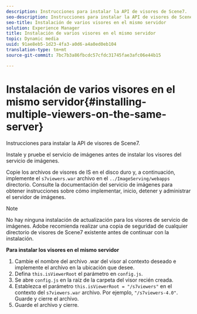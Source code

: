 ```yaml
---
description: Instrucciones para instalar la API de visores de Scene7.
seo-description: Instrucciones para instalar la API de visores de Scene7.
seo-title: Instalación de varios visores en el mismo servidor
solution: Experience Manager
title: Instalación de varios visores en el mismo servidor
topic: Dynamic media
uuid: 91ae8eb5-1d23-4fa3-a0d6-a4a0ed0eb104
translation-type: tm+mt
source-git-commit: 7bc7b3a86fbcdc57cfdc31745fae3afc06e44b15

---
```



# Instalación de varios visores en el mismo servidor{#installing-multiple-viewers-on-the-same-server}

Instrucciones para instalar la API de visores de Scene7.

Instale y pruebe el servicio de imágenes antes de instalar los visores del servicio de imágenes.

Copie los archivos de visores de IS en el disco duro y, a continuación, implemente el `s7viewers.war` archivo en el `../ImageServing/webapps` directorio. Consulte la documentación del servicio de imágenes para obtener instrucciones sobre cómo implementar, inicio, detener y administrar el servidor de imágenes.

>[!NOTE]
>
>No hay ninguna instalación de actualización para los visores de servicio de imágenes. Adobe recomienda realizar una copia de seguridad de cualquier directorio de visores de Scene7 existente antes de continuar con la instalación.

**Para instalar los visores en el mismo servidor**

1. Cambie el nombre del archivo .war del visor al contexto deseado e implemente el archivo en la ubicación que desee.
1. Defina `this.isViewerRoot` el parámetro en `config.js`.
1. Se abre `config.js` en la raíz de la carpeta del visor recién creada.
1. Establezca el parámetro `this.isViewerRoot = "/s7viewers"` en el contexto del `s7viewers.war` archivo. Por ejemplo, `"/s7viewers-4.0"`. Guarde y cierre el archivo.
1. Guarde el archivo y cierre.
